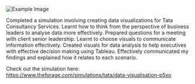 ![Example Image]([https://raw.githubusercontent.com/yourusername/yourrepository/main/images/example.png](https://forage-uploads-prod.s3.amazonaws.com/completion-certificates/Tata/MyXvBcppsW2FkNYCX_Tata%20Group_tXqamcEzYguZemfJT_1717172047988_completion_certificate.pdf))

Completed a simulation involving creating data visualizations for Tata Consultancy Services.
Learnt how to think from the perspective of business leaders to analyse data more effectively.
Prepared questions for a meeting with client senior leadership.
Learnt to choose visuals to communicate information effectively.
Created visuals for data analysis to help executives with effective decision making using Tableau.
Effectively communicated my findings and explained how it relates to each scenario.

Check out the simulation here: https://www.theforage.com/simulations/tata/data-visualisation-p5xo
